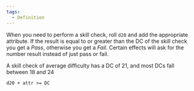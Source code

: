 ```yaml
---  
tags:  
  - Definition  
---  
```

When you need to perform a skill check, roll `d20` and add the appropriate attribute. If the result is equal to or greater than the DC of the skill check you get a *Pass*, otherwise you get a *Fail*. Certain effects will ask for the number result instead of just pass or fail.  
  
A skill check of average difficulty has a DC of 21, and most DCs fall between 18 and 24  
  
`d20 + attr >= DC`